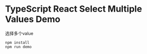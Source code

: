 TypeScript React Select Multiple Values Demo
=================================

选择多个value

```
npm install
npm run demo
```
